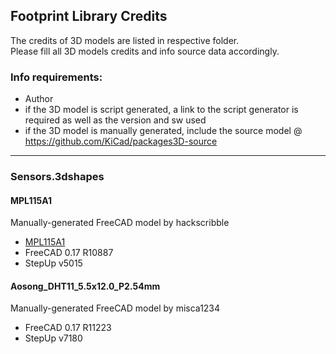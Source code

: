 ## Footprint Library Credits

The credits of 3D models are listed in respective folder.  
Please fill all 3D models credits and info source data accordingly.  

### Info requirements:

- Author
- if the 3D model is script generated, a link to the script generator is required as well as the version and sw used
- if the 3D model is manually generated, include the source model @ https://github.com/KiCad/packages3D-source

<hr>  

### Sensors.3dshapes

#### MPL115A1

Manually-generated FreeCAD model by hackscribble
- [MPL115A1](https://github.com/KiCad/packages3D-source/pull/5)
- FreeCAD 0.17 R10887
- StepUp v5015

#### Aosong_DHT11_5.5x12.0_P2.54mm

Manually-generated FreeCAD model by misca1234
- FreeCAD 0.17 R11223
- StepUp v7180
